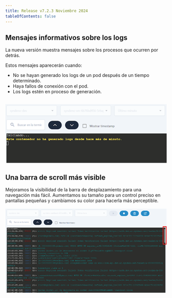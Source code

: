 ```yaml
---
title: Release v7.2.3 Noviembre 2024
tableOfContents: false
---
```


## Mensajes informativos sobre los logs
La nueva versión muestra mensajes sobre los procesos que ocurren por detrás.

Estos mensajes aparecerán cuando:

* No se hayan generado los logs de un pod después de un tiempo determinado.
* Haya fallos de conexión con el pod.
* Los logs estén en proceso de generación.
<br><br>
<div style="display: flex; justify-content: center;">
        <a href="/src/content/docs/img/release-notes/7.2.3/mensaje-logs.png" target="_blank">
                <img src="/src/content/docs/img/release-notes/7.2.3/mensaje-logs.png" alt="mensaje-logs"><img>
        </a>
</div>

## Una barra de scroll más visible
Mejoramos la visibilidad de la barra de desplazamiento para una navegación más fácil. Aumentamos su tamaño para un control preciso en pantallas pequeñas y cambiamos su color para hacerla más perceptible.
<br><br>
<a href="/src/content/docs/img/release-notes/7.2.3/barra-scroll.png" target="_blank">
        <img src="/src/content/docs/img/release-notes/7.2.3/barra-scroll.png" alt="barra-scroll"><img>
</a>